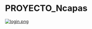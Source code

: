 # PROYECTO_Ncapas


[![login.png](https://i.postimg.cc/vBkt15mY/login.png)](https://postimg.cc/mz3HJzMJ)
